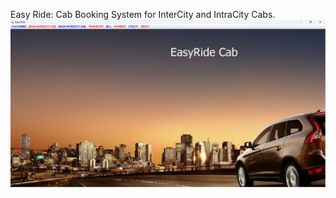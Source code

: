 Easy Ride:  Cab Booking System for InterCity and IntraCity Cabs.
<img src="https://github.com/DevendraJohari24/CabBookingSystem/blob/main/images/EasyRide.png" alt="" />